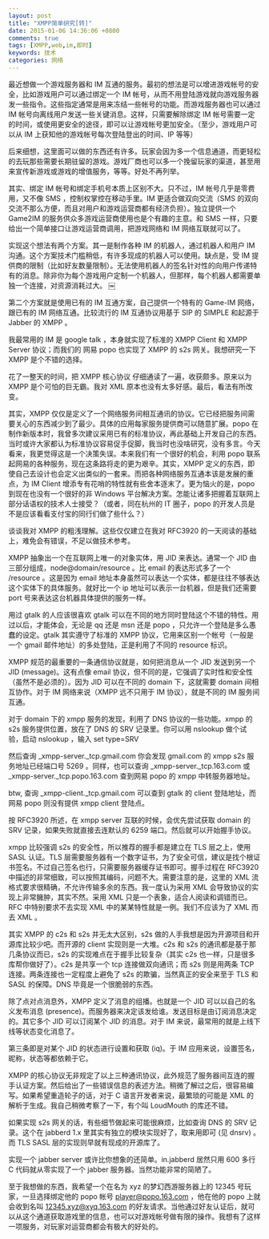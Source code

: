 ```yaml
---
layout: post
title: "XMPP简单研究[转]"
date: 2015-01-06 14:36:06 +0800
comments: true
tags: [XMPP,web,im,即时]
keywords: 技术
categories: 网络
---
```

最近想做一个游戏服务器和 IM 互通的服务。最初的想法是可以增进游戏帐号的安全，比如游戏用户可以通过绑定一个 IM 帐号，从而不用登陆游戏就向游戏服务器发一些指令。这些指定通常是用来冻结一些帐号的功能。而游戏服务器也可以通过 IM 帐号向离线用户发送一些关键消息。这样，只需要解除绑定 IM 帐号需要一定的时间，或使用更安全的途径，即可以让游戏帐号更加安全。（至少，游戏用户可以从 IM 上获知他的游戏帐号每次登陆登出的时间、IP 等等）

后来细想，这里面可以做的东西还有许多。玩家会因为多一个信息通道，而更轻松的去玩那些需要长期驻留的游戏。游戏厂商也可以多一个挽留玩家的渠道，甚至用来宣传新游戏或游戏的增值服务，等等。好处不再列举。

其实、绑定 IM 帐号和绑定手机号本质上区别不大。只不过，IM 帐号几乎是零费用，又不像 SMS ，控制权掌控在移动手里。IM 更适合做双向交流（SMS 的双向交流不那么方便，而且对用户和游戏运营商都有经济负担）。独立提供一个 Game2IM 的服务供众多游戏运营商使用也是个有趣的主意。和 SMS 一样，只要给出一个简单接口让游戏运营商调用，把游戏网络和 IM 网络互联就可以了。

实现这个想法有两个方案。其一是制作各种 IM 的机器人，通过机器人和用户 IM 沟通。这个方案技术门槛稍低，有许多现成的机器人可以使用。缺点是，受 IM 提供商的限制（比如好友数量限制）。无法使用机器人的签名针对性的向用户传递特有的消息。除非你为每个游戏用户定制一个机器人，但那样，每个机器人都需要单独一个连接，对资源消耗过大。
￼<!--显示文章缩略部分的标记方法-->
<!-- more -->
第二个方案就是使用已有的 IM 互通方案，自己提供一个特有的 Game-IM 网络，跟已有的 IM 网络互通。比较流行的 IM 互通协议用基于 SIP 的 SIMPLE 和起源于 Jabber 的 XMPP 。

我最常用的 IM 是 google talk ，本身就实现了标准的 XMPP Client 和 XMPP Server 协议；而我们的 网易 popo 也实现了 XMPP 的 s2s 网关。我想研究一下 XMPP 是个不错的选择。

花了一整天的时间，把 XMPP 核心协议 仔细通读了一遍，收获颇多。原来以为 XMPP 是个可怕的巨无霸。我对 XML 原本也没有太多好感。最后，看法有所改变。

其实，XMPP 仅仅是定义了一个网络服务间相互通讯的协议。它已经把服务间需要关心的东西减少到了最少。具体的应用每家服务提供商可以随意扩展。popo 在制作新版本时，我曾多次建议采用已有的标准协议，再此基础上开发自己的东西。当时或许大家都认为标准协议容易促手促脚，我当时也没啥研究，没有多言。今天看来，我更觉得这是一个决策失误。本来我们有一个很好的机会，利用 popo 联系起网易的各种服务，现在这条路将走的更为艰辛。其实，XMPP 定义的东西，即使自己去设计也会定义出类似的一套来。而把各种网络服务互通本该是发展的重点，为 IM Client 增添专有花哨的特性就有些舍本逐末了。更为恼火的是，popo 到现在也没有一个很好的非 Windows 平台解决方案。怎能让诸多把握着互联网上部分话语权的技术人士接受？（或者，同在杭州的 IT 圈子，popo 的开发人员是不是应该看看支付宝的同行们做了些什么？）

谈谈我对 XMPP 的粗浅理解。这些仅仅建立在我对 RFC3920 的一天阅读的基础上，难免会有错误，不足以做技术参考。

XMPP 抽象出一个在互联网上唯一的对象实体，用 JID 来表达。通常一个 JID 由三部分组成，node@domain/resource 。比 email 的表达形式多了一个 /resource 。这是因为 email 地址本身虽然可以表达一个实体，都是往往不够表达这个实体下的具体服务。就好比一个 ip 地址可以表示一台机器，但是我们还需要 port 号来表达这台机器具体提供的服务一样。

用过 gtalk 的人应该很喜欢 gtalk 可以在不同的地方同时登陆这个不错的特性。用过以后，才能体会，无论是 qq 还是 msn 还是 popo ，只允许一个登陆是多么愚蠢的设定。gtalk 其实遵守了标准的 XMPP 协议，它用来区别一个帐号（一般是一个 gmail 邮件地址）的多处登陆，正是利用了不同的 resource 标识。

XMPP 规范的最重要的一条通信协议就是，如何把消息从一个 JID 发送到另一个 JID (message)。这有点像 email 协议，但不同的是，它强调了实时性和安全性（虽然不是必须的）。因为 JID 可以在不同的 domain 下，这就需要 domain 间相互协作。对于 IM 网络来说（XMPP 远不只用于 IM 协议），就是不同的 IM 服务间互通。

对于 domain 下的 xmpp 服务的发现，利用了 DNS 协议的一些功能。xmpp 的 s2s 服务提供位置，放在了 DNS 的 SRV 记录里。你可以用 nslookup 做个试验，启动 nslookup ，输入 set type=SRV

然后查询 _xmpp-server._tcp.gmail.com 你会发现 gmail.com 的 xmpp s2s 服务地址已经端口号 5269 。同样，也可以查询 _xmpp-server._tcp.163.com 或 _xmpp-server._tcp.popo.163.com 查到网易 popo 的 xmpp 中转服务器地址。

btw, 查询 _xmpp-client._tcp.gmail.com 可以查到 gtalk 的 client 登陆地址，而网易 popo 则没有提供 xmpp client 登陆点。

按 RFC3920 所述，在 xmpp server 互联的时候，会优先尝试获取 domain 的 SRV 记录，如果失败就直接去连默认的 6259 端口。然后就可以开始握手协议。

xmpp 比较强调 s2s 的安全性，所以推荐的握手都是建立在 TLS 层之上，使用 SASL 认证。TLS 层需要服务器有一个数字证书，为了安全可信，建议是找个根证书签名。不过自己签名也行，只需要服务器缓存证书即可。握手过程在 RFC3920 中描述的非常细致，可以按照其编码，问题不大。需要注意的是，这里的 XML 流格式要求很精确，不允许传输多余的东西。我一度认为采用 XML 会导致协议的实现上非常臃肿，其实不然。采用 XML 只是一个表象，适合人阅读和调错而已。RFC 中特别要求不去实现 XML 中的某某特性就是一例。我们不应该为了 XML 而去 XML 。

其实 XMPP 的 c2s 和 s2s 并无太大区别，s2s 做的人手我想是因为开源项目和开源库比较少吧。而开源的 client 实现则是一大堆。c2s 和 s2s 的通讯都是基于那几条协议而已，s2s 的实现难点在于握手比较复杂（其实 c2s 也一样，只是很多库帮你做好了）。c2s 是共享一个 tcp 连接做双向通讯；而 s2s 则是用两条 TCP 连接。两条连接也一定程度上避免了 s2s 的欺骗，当然真正的安全来至于 TLS 和 SASL 的保障。DNS 毕竟是一个很脆弱的东西。

除了点对点消息外，XMPP 定义了消息的组播。也就是一个 JID 可以以自己的名义发布消息 (presence)。而服务器来决定该发给谁。发送目标是由订阅消息决定的。其它多个 JID 可以订阅某个 JID 的消息。对于 IM 来说，最常用的就是上线下线等状态变化消息了。

第三条即是对某个 JID 的状态进行设置和获取 (iq)。于 IM 应用来说，设置签名，昵称，状态等都依赖于它。

XMPP 的核心协议无非规定了以上三种通讯协议，此外规范了服务器间互连的握手认证方案。然后给出了一些错误信息的表述方法。稍微了解过之后，很容易编写。如果希望重造轮子的话，对于 C 语言开发者来说，最繁琐的可能是 XML 的解析于生成。我自己稍微考察了一下，有个叫 LoudMouth 的库还不错。

如果实现 s2s 网关的话，有些细节做起来可能很麻烦，比如查询 DNS 的 SRV 记录。这个在 jabberd 1.x 里其实有独立的模块实现好了，取来用即可 (见 dnsrv) 。而 TLS SASL 层的实现则早就有现成的开源库了。

实现一个 jabber server 或许比你想象的还简单。in.jabberd 居然只用 600 多行 C 代码就从零实现了一个 jabber 服务器。当然功能非常的简陋了。

至于我想做的东西，我希望一个在名为 xyz 的梦幻西游服务器上的 12345 号玩家，一旦选择绑定他的 popo 帐号 player@popo.163.com ，他在他的 popo 上就会收到名叫 12345.xyz@xyq.163.com 的好友请求。当他通过好友认证后，就可以从这个通道获取游戏里的信息，也可以对游戏帐号做有限的操作。我想有了这样一项服务，对玩家对运营商都会有极大的好处的。


